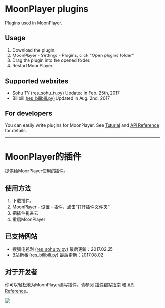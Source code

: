 MoonPlayer plugins
==========
Plugins used in MoonPlayer.

Usage
----
1. Download the plugin.
1. MoonPlayer - Settings - Plugins, click "Open plugins folder"
1. Drag the plugin into the opened folder.
1. Restart MoonPlayer.


Supported websites
----
* Sohu TV [(res_sohu_tv.py)](https://github.com/coslyk/moonplayer-plugins/raw/master/res_sohu_tv.py) Updated in Feb. 25th, 2017
* Bilibili [(res_bilibili.py)](https://github.com/coslyk/moonplayer-plugins/raw/master/res_bilibili.py) Updated in Aug. 2nd, 2017

For developers
----
You can easily write plugins for MoonPlayer. See [Tuturial](https://github.com/coslyk/moonplayer-plugins/wiki/PluginsTutorial) and [API Reference](https://github.com/coslyk/moonplayer-plugins/wiki/API-Reference) for details. 

***

MoonPlayer的插件
==========
提供给MoonPlayer使用的插件。

使用方法
----
1. 下载插件。
1. MoonPlayer - 设置 - 插件，点击“打开插件文件夹”
1. 把插件拖进去
1. 重启MoonPlayer


已支持网站
----
* 搜狐电视剧 [(res_sohu_tv.py)](https://github.com/coslyk/moonplayer-plugins/raw/master/res_sohu_tv.py) 最后更新：2017.02.25
* B站新番 [(res_bilibili.py)](https://github.com/coslyk/moonplayer-plugins/raw/master/res_bilibili.py) 最后更新：2017.08.02

对于开发者
----
你可以轻松地为MoonPlayer编写插件。请参阅 [插件编写指南](https://github.com/coslyk/moonplayer-plugins/wiki/PluginsTutorialZH) 和 [API Reference](https://github.com/coslyk/moonplayer-plugins/wiki/API-Reference)。



<img src=https://github.com/coslyk/moonplayer-plugins/raw/master/screenshot.png />
